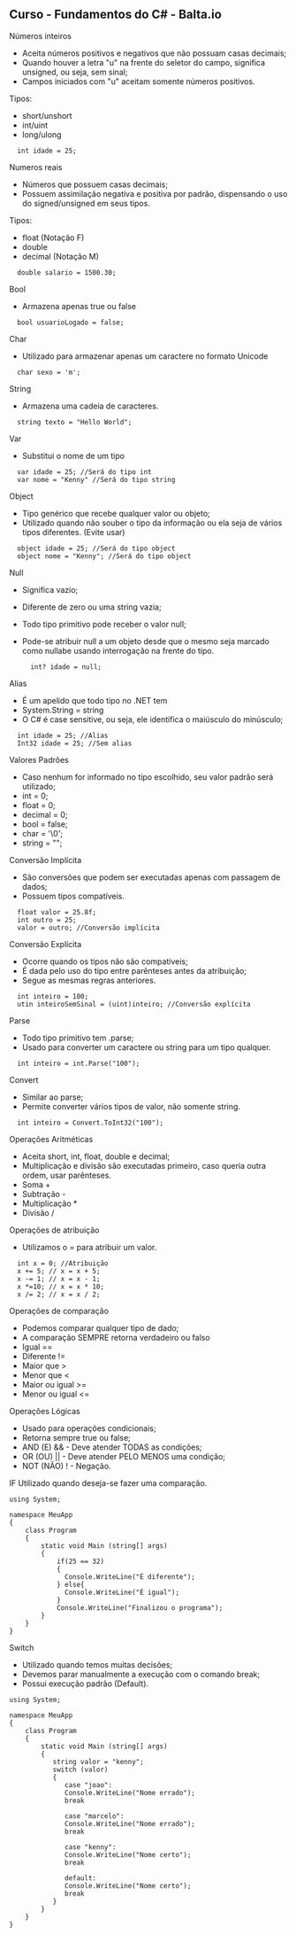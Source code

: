 ## Curso - Fundamentos do C# - Balta.io

Números inteiros
- Aceita números positivos e negativos que não possuam casas decimais;
- Quando houver a letra "u" na frente do seletor do campo, significa unsigned, ou seja, sem sinal; 
- Campos iniciados com "u" aceitam somente números positivos.

Tipos:
- short/unshort
- int/uint
- long/ulong

```
  int idade = 25;
```

Numeros reais 
- Números que possuem casas decimais; 
- Possuem assimilação negativa e positiva por padrão, dispensando o uso do signed/unsigned em seus tipos.

Tipos:
- float (Notação F)
- double
- decimal (Notação M)

```
  double salario = 1500.30;
```

Bool 
- Armazena apenas true ou false

```
  bool usuarioLogado = false;
```

Char
- Utilizado para armazenar apenas um caractere no formato Unicode

```
  char sexo = 'm';
```

String
- Armazena uma cadeia de caracteres. 

```
  string texto = "Hello World";
```

Var
- Substitui o nome de um tipo

```
  var idade = 25; //Será do tipo int
  var nome = "Kenny" //Será do tipo string
```

Object
- Tipo genérico que recebe qualquer valor ou objeto; 
- Utilizado quando não souber o tipo da informação ou ela seja de vários tipos diferentes. (Evite usar)

```
  object idade = 25; //Será do tipo object
  object nome = "Kenny"; //Será do tipo object
```

Null
- Significa vazio; 
- Diferente de zero ou uma string vazia;
- Todo tipo primitivo pode receber o valor null;
- Pode-se atribuir null a um objeto desde que o mesmo seja marcado como nullabe usando interrogação na frente do tipo.

  ```
    int? idade = null;
  ```

Alias
- É um apelido que todo tipo no .NET tem
- System.String = string
- O C# é case sensitive, ou seja, ele identifica o maiúsculo do minúsculo;

```
  int idade = 25; //Alias
  Int32 idade = 25; //Sem alias
```

Valores Padrões
- Caso nenhum for informado no tipo escolhido, seu valor padrão será utilizado;
- int = 0;
- float = 0;
- decimal = 0;
- bool = false;
- char = '\0';
- string = "";

Conversão Implícita
- São conversões que podem ser executadas apenas com passagem de dados;
- Possuem tipos compatíveis.

```
  float valor = 25.8f;
  int outro = 25;
  valor = outro; //Conversão implícita
```

Conversão Explícita
- Ocorre quando os tipos não são compatíveis;
- É dada pelo uso do tipo entre parênteses antes da atribuição;
- Segue as mesmas regras anteriores.

```
  int inteiro = 100;
  utin inteiroSemSinal = (uint)inteiro; //Conversão explícita
```

Parse
- Todo tipo primitivo tem .parse;
- Usado para converter um caractere ou string para um tipo qualquer.

```
  int inteiro = int.Parse("100");
```

Convert
- Similar ao parse;
- Permite converter vários tipos de valor, não somente string. 

```
  int inteiro = Convert.ToInt32("100");
```

Operações Aritméticas
- Aceita short, int, float, double e decimal;
- Multiplicação e divisão são executadas primeiro, caso queria outra ordem, usar parênteses.
- Soma +
- Subtração -
- Multiplicação *
- Divisão /

Operações de atribuição
- Utilizamos o = para atribuir um valor.

```
  int x = 0; //Atribuição
  x += 5; // x = x + 5;
  x -= 1; // x = x - 1;
  x *=10; // x = x * 10;
  x /= 2; // x = x / 2;
```

Operações de comparação
- Podemos comparar qualquer tipo de dado;
- A comparação SEMPRE retorna verdadeiro ou falso
- Igual ==
- Diferente !=
- Maior que >
- Menor que <
- Maior ou igual >=
- Menor ou igual <=

Operações Lógicas
- Usado para operações condicionais;
- Retorna sempre true ou false;
- AND (E) && - Deve atender TODAS as condições;
- OR (OU) || - Deve atender PELO MENOS uma condição;
- NOT (NÃO) ! - Negação.

IF
Utilizado quando deseja-se fazer uma comparação.

```
using System;

namespace MeuApp
{
    class Program
    {
        static void Main (string[] args)
        {
            if(25 == 32)
            {
              Console.WriteLine("É diferente");
            } else{
              Console.WriteLine("É igual");
            }
            Console.WriteLine("Finalizou o programa");
        }
    }
}
```

Switch
- Utilizado quando temos muitas decisões;
- Devemos parar manualmente a execução com o comando break;
- Possui execução padrão (Default).

```
using System;

namespace MeuApp
{
    class Program
    {
        static void Main (string[] args)
        {
           string valor = "kenny";
           switch (valor)
           {
              case "joao": 
              Console.WriteLine("Nome errado");
              break
              
              case "marcelo": 
              Console.WriteLine("Nome errado");
              break
              
              case "kenny": 
              Console.WriteLine("Nome certo");
              break
              
              default:
              Console.WriteLine("Nome certo");
              break
           }
        }
    }
}
```
